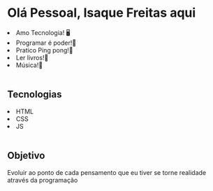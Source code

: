 <h1>Olá Pessoal, Isaque Freitas aqui</h1>
<li>Amo Tecnologia! 🖥
<li>Programar é poder!🧨
<li>Pratico Ping pong!🏓
<li>Ler livros!📙
<li>Música!🎹

<br>
<br>
<h2> Tecnologias</h2>
<li>HTML
<li>CSS
<li>JS
<br>
<br>
<h2>Objetivo</h2
  <p>Evoluir ao ponto de cada pensamento que eu tiver se torne realidade através da programação</p>
